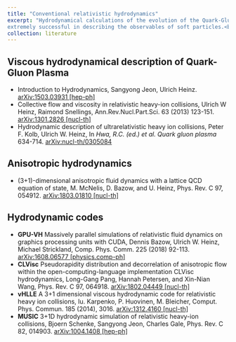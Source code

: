 ```yaml
---
title: "Conventional relativistic hydrodynamics"
excerpt: "Hydrodynamical calculations of the evolution of the Quark-Gluon Plasma have been 
extremely successful in describing the observables of soft particles.<br/>"
collection: literature
---
```


## Viscous hydrodynamical description of Quark-Gluon Plasma
* Introduction to Hydrodynamics,
Sangyong Jeon, Ulrich Heinz. [arXiv:1503.03931 [hep-ph]](https://arxiv.org/pdf/1503.03931)
* Collective flow and viscosity in relativistic heavy-ion collisions,
Ulrich W Heinz, Raimond Snellings, Ann.Rev.Nucl.Part.Sci. 63 (2013) 123-151. [arXiv:1301.2826 [nucl-th]](https://arxiv.org/pdf/1301.2826)
* Hydrodynamic description of ultrarelativistic heavy ion collisions,
Peter F. Kolb, Ulrich W. Heinz, In *Hwa, R.C. (ed.) et al. Quark gluon plasma* 634-714. [arXiv:nucl-th/0305084](https://arxiv.org/pdf/nucl-th/0305084)

## Anisotropic hydrodynamics
* (3+1)-dimensional anisotropic fluid dynamics with a lattice QCD equation of state,
M. McNelis, D. Bazow, and U. Heinz,
Phys. Rev. C 97, 054912. [arXiv:1803.01810 [nucl-th]](http://arxiv.org/pdf/1803.01810.pdf)

## Hydrodynamic codes
* **GPU-VH** Massively parallel simulations of relativistic fluid dynamics on graphics processing units with CUDA,
Dennis Bazow, Ulrich W. Heinz, Michael Strickland, Comp. Phys. Comm. 225 (2018) 92-113. [arXiv:1608.06577 [physics.comp-ph]](https://arxiv.org/pdf/1608.06577)
* **CLVisc** Pseudorapidity distribution and decorrelation of anisotropic flow within the open-computing-language implementation CLVisc hydrodynamics,
Long-Gang Pang, Hannah Petersen, and Xin-Nian Wang,
Phys. Rev. C 97, 064918. [arXiv:1802.04449 [nucl-th]](https://arxiv.org/pdf/1802.04449)
* **vHLLE** A 3+1 dimensional viscous hydrodynamic code for relativistic heavy ion collisions,
Iu. Karpenko, P. Huovinen, M. Bleicher, Comput. Phys. Commun. 185 (2014), 3016. [arXiv:1312.4160 [nucl-th]](https://arxiv.org/pdf/1312.4160)
* **MUSIC** 3+1D hydrodynamic simulation of relativistic heavy-ion collisions,
Bjoern Schenke, Sangyong Jeon, Charles Gale, Phys. Rev. C 82, 014903. [arXiv:1004.1408 [hep-ph]](https://arxiv.org/pdf/1004.1408)
